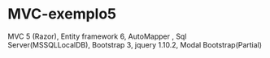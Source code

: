 # MVC-exemplo5
MVC 5 (Razor), Entity framework 6, AutoMapper , Sql Server(MSSQLLocalDB), Bootstrap 3, jquery 1.10.2, Modal Bootstrap(Partial)
